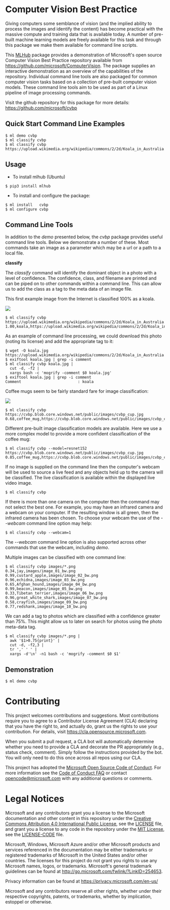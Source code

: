 # Computer Vision Best Practice

Giving computers some semblance of vision (and the implied ability to
process the images and identify the content) has become practical with
the massive compute and training data that is available today. A
number of pre-built machine learning models are freely available for
this task and through this package we make them available for command
line scripts.

This [MLHub](https://mlhub.ai) package provides a demonstration of
Microsoft's open source Computer Vision Best Practice repository
available from <https://github.com/microsoft/ComputerVision>.  The
package supplies an interactive demonstration as an overview of the
capabilities of the repository. Individual command line tools are also
packaged for common computer vision tasks based on a collection of
pre-built computer vision models. These command line tools aim to be
used as part of a Linux pipeline of image processing commands.

Visit the github repository for this package for more details:
<https://github.com/microsoft/cvbp>

## Quick Start Command Line Examples

```console
$ ml demo cvbp
$ ml classify cvbp
$ ml classify cvbp https://upload.wikimedia.org/wikipedia/commons/2/2d/Koala_in_Australia.JPG
```

## Usage

- To install mlhub (Ubuntu)

```console
$ pip3 install mlhub
```

- To install and configure the package:

```console
$ ml install   cvbp
$ ml configure cvbp
```

## Command Line Tools

In addition to the *demo* presented below, the *cvbp* package provides
useful command line tools. Below we demonstrate a number of
these. Most commands take an image as a parameter which may be a url
or a path to a local file.

**classify**

The *classify* command will identify the dominant object in a photo
with a level of confidence. The confidence, class, and filename are
printed and can be piped on to other commands within a command
line. This can allow us to add the class as a tag to the meta data of
an image file.

This first example image from the Internet is classified 100% as a
koala.

![](https://upload.wikimedia.org/wikipedia/commons/2/2d/Koala_in_Australia.JPG)
```console
$ ml classify cvbp https://upload.wikimedia.org/wikipedia/commons/2/2d/Koala_in_Australia.JPG
1.00,koala,https://upload.wikimedia.org/wikipedia/commons/2/2d/Koala_in_Australia.JPG
```

As an example of command line processing, we could download this photo
(noting its license) and add the appropriate tag to it:

```console
$ wget -O koala.jpg https://upload.wikimedia.org/wikipedia/commons/2/2d/Koala_in_Australia.JPG
$ exiftool koala.jpg | grep -i comment
$ ml classify cvbp koala.jpg |
  cut -d, -f2 |
  xargs bash -c 'mogrify -comment $0 koala.jpg' 
$ exiftool koala.jpg | grep -i comment
Comment                         : koala
```

Coffee mugs seem to be fairly standard fare for image classification:

![](https://cvbp.blob.core.windows.net/public/images/cvbp_cup.jpg)
```console
$ ml classify cvbp https://cvbp.blob.core.windows.net/public/images/cvbp_cup.jpg
0.68,coffee_mug,https://cvbp.blob.core.windows.net/public/images/cvbp_cup.jpg
```

Different pre-built image classification models are available. Here we
use a more complex model to provide a more confident classification of
the coffee mug:

```console
$ ml classify cvbp --model=resnet152 https://cvbp.blob.core.windows.net/public/images/cvbp_cup.jpg
0.85,coffee_mug,https://cvbp.blob.core.windows.net/public/images/cvbp_cup.jpg
```

If no image is supplied on the command line then the computer's webcam
will be used to source a live feed and any objects held up to the
camera will be classified. The live classification is available within
the displayed live video image.

```console
$ ml classify cvbp
```

If there is more than one camera on the computer then the command may
not select the best one. For example, you may have an infrared camera
and a webcam on your computer. If the resulting window is all green,
then the infrared camera has been chosen. To choose your webcam the
use of the *--webcam* command line option may help:

```console
$ ml classify cvbp --webcam=1
```

The *--webcam* command line option is also supported across other
commands that use the webcam, including *demo*.

Multiple images can be classified with one command line:

```console
$ ml classify cvbp images/*.png
0.34,jay,images/image_01_bw.png
0.99,custard_apple,images/image_02_bw.png
0.96,echidna,images/image_03_bw.png
0.65,Afghan_hound,images/image_04_bw.png
0.99,beacon,images/image_05_bw.png
0.33,Tibetan_terrier,images/image_06_bw.png
0.96,great_white_shark,images/image_07_bw.png
0.58,crayfish,images/image_09_bw.png
0.77,redshank,images/image_10_bw.png
```

We can add a tag to photos which are classified with a confidence
greater than 75%. This might allow us to later on search for photos
using the photo meta-data tag.

```console
$ ml classify cvbp images/*.png | 
  awk '$1>0.75{print}' |
  cut -d, -f2,3 | 
  tr ',' ' ' | 
  xargs -d'\n' -n1 bash -c 'mogrify -comment $0 $1'
```

## Demonstration

```console
$ ml demo cvbp
```

# Contributing

This project welcomes contributions and suggestions.  Most contributions require you to agree to a
Contributor License Agreement (CLA) declaring that you have the right to, and actually do, grant us
the rights to use your contribution. For details, visit https://cla.opensource.microsoft.com.

When you submit a pull request, a CLA bot will automatically determine whether you need to provide
a CLA and decorate the PR appropriately (e.g., status check, comment). Simply follow the instructions
provided by the bot. You will only need to do this once across all repos using our CLA.

This project has adopted the [Microsoft Open Source Code of Conduct](https://opensource.microsoft.com/codeofconduct/).
For more information see the [Code of Conduct FAQ](https://opensource.microsoft.com/codeofconduct/faq/) or
contact [opencode@microsoft.com](mailto:opencode@microsoft.com) with any additional questions or comments.

# Legal Notices

Microsoft and any contributors grant you a license to the Microsoft documentation and other content
in this repository under the [Creative Commons Attribution 4.0 International Public License](https://creativecommons.org/licenses/by/4.0/legalcode),
see the [LICENSE](LICENSE) file, and grant you a license to any code in the repository under the [MIT License](https://opensource.org/licenses/MIT), see the
[LICENSE-CODE](LICENSE-CODE) file.

Microsoft, Windows, Microsoft Azure and/or other Microsoft products and services referenced in the documentation
may be either trademarks or registered trademarks of Microsoft in the United States and/or other countries.
The licenses for this project do not grant you rights to use any Microsoft names, logos, or trademarks.
Microsoft's general trademark guidelines can be found at http://go.microsoft.com/fwlink/?LinkID=254653.

Privacy information can be found at https://privacy.microsoft.com/en-us/

Microsoft and any contributors reserve all other rights, whether under their respective copyrights, patents,
or trademarks, whether by implication, estoppel or otherwise.
